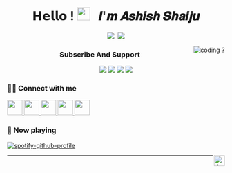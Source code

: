 <h1 align="center">𝗛𝗲𝗹𝗹𝗼 ! <img src="https://github.com/ashishshaiju/ashishshaiju/blob/Files/gifs/wave.gif"  width="30px"> &nbsp; 𝑰'𝒎 𝑨𝒔𝒉𝒊𝒔𝒉 𝑺𝒉𝒂𝒊𝒋𝒖</h1> 
<div align="center" width="50"> 

<img src="https://badgen.net/badge/Python/✔/blue?icon=terminal&labelColor=EE0823">&nbsp; <img src="https://badgen.net/badge/C++/✔/blue?icon=terminal&labelColor=EE0823">
  
<img align="right" src="https://github.com/ashishshaiju/ashishshaiju/blob/Files/gifs/coding.gif" alt="coding ?">

### Subscribe And Support

<a href="https://bit.ly/vannisified"><img src="https://img.shields.io/badge/Vannisified-FF0202?&logo=youtube"></a> <a href="https://t.me/Vannisified"><img src="https://img.shields.io/badge/Vannisified-blue?&logo=telegram"></a> <a href="https://t.me/Vannisified_Official"><img src="https://img.shields.io/badge/Vannisified Official-blue?&logo=telegram"></a> <a href="https://dsc.gg/Vannisified"><img src="https://img.shields.io/badge/Vannisified-black?&logo=discord"></a>

</div>

  ### :standing_man: Connect with me
 
<p align="left">
    <a href="https://t.me/Ashish_Shaiju">
        <img height="35px" src="https://img.icons8.com/fluent/48/000000/telegram-app.png" />
    </a>
    <a href="https://facebook.com/ashishshaiju/">
        <img height="35px" src="https://img.icons8.com/fluent/48/000000/facebook-new.png" />
    </a>
       <a href="https://instagram.com/ashish_shaiju/">
        <img height="35px" src="https://img.icons8.com/fluent/48/000000/instagram-new.png" />
     </a>    
    <a href="https://twitter.com/ashish_shaiju">
        <img height="35px" src="https://img.icons8.com/fluent/48/000000/twitter.png" />
    </a>
    <a href="https://discordapp.com/users/580739337017360410"> 
       <img height="35px" src="https://img.icons8.com/color/48/000000/discord--v2.png"> </a>
</p>


### 🎵 Now playing

[![spotify-github-profile](https://spotify-github-profile.vercel.app/api/view?uid=527j59hf0f5lkdj7c18f8g2jz&cover_image=true&theme=novatorem)](https://spotify-github-profile.vercel.app/api/view?uid=527j59hf0f5lkdj7c18f8g2jz&redirect=true)

<a href="https://printer.discord.com" >
<img align="right" src="https://github.com/ashishshaiju/ashishshaiju/blob/Files/gifs/I%20dont%20know%20what%20it%20is.gif" width="25px" alt="don't touch here">

---

